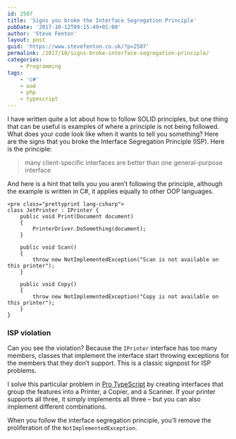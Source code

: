 ```yaml
---
id: 2507
title: 'Signs you broke the Interface Segregation Principle'
pubDate: '2017-10-12T09:15:49+01:00'
author: 'Steve Fenton'
layout: post
guid: 'https://www.stevefenton.co.uk/?p=2507'
permalink: /2017/10/signs-broke-interface-segregation-principle/
categories:
    - Programming
tags:
    - 'c#'
    - ood
    - php
    - typescript
---
```


I have written quite a lot about how to follow SOLID principles, but one thing that can be useful is examples of where a principle is not being followed. What does your code look like when it wants to tell you something? Here are the signs that you broke the Interface Segregation Principle (ISP). Here is the principle:

> many client-specific interfaces are better than one general-purpose interface

And here is a hint that tells you you aren’t following the principle, although the example is written in C#, it applies equally to other OOP languages.

```
<pre class="prettyprint lang-csharp">
class JetPrinter : IPrinter {
    public void Print(Document document)
    {
        PrinterDriver.DoSomething(document);
    }

    public void Scan()
    {
        throw new NotImplementedException("Scan is not available on this printer");
    }

    public void Copy()
    {
        throw new NotImplementedException("Copy is not available on this printer");
    }
}
```

### ISP violation

Can you see the violation? Because the `IPrinter` interface has too many members, classes that implement the interface start throwing exceptions for the members that they don’t support. This is a classic signpost for ISP problems.

I solve this particular problem in [Pro TypeScript](https://www.stevefenton.co.uk/publications/pro-typescript/) by creating interfaces that group the features into a Printer, a Copier, and a Scanner. If your printer supports all three, it simply implements all three – but you can also implement different combinations.

When you follow the interface segregation principle, you’ll remove the proliferation of the `NotImplementedException`.